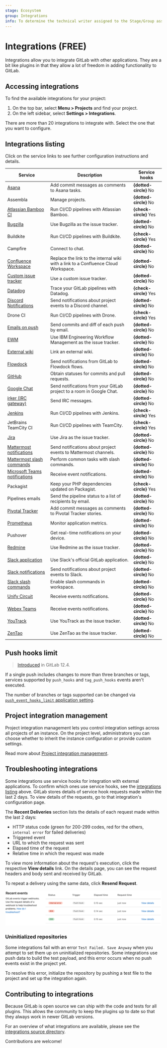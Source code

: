 ```yaml
---
stage: Ecosystem
group: Integrations
info: To determine the technical writer assigned to the Stage/Group associated with this page, see https://about.gitlab.com/handbook/engineering/ux/technical-writing/#assignments
---
```


# Integrations **(FREE)**

Integrations allow you to integrate GitLab with other applications. They
are a bit like plugins in that they allow a lot of freedom in adding
functionality to GitLab.

## Accessing integrations

To find the available integrations for your project:

1. On the top bar, select **Menu > Projects** and find your project.
1. On the left sidebar, select **Settings > Integrations**.

There are more than 20 integrations to integrate with. Select the one that you
want to configure.

## Integrations listing

Click on the service links to see further configuration instructions and details.

| Service                                                   | Description                                                                                  | Service hooks          |
| --------------------------------------------------------- | -------------------------------------------------------------------------------------------- | ---------------------- |
| [Asana](asana.md)                                         | Add commit messages as comments to Asana tasks.                                              | **{dotted-circle}** No |
| Assembla                                                  | Manage projects.                                                                             | **{dotted-circle}** No |
| [Atlassian Bamboo CI](bamboo.md)                          | Run CI/CD pipelines with Atlassian Bamboo.                                                   | **{check-circle}** Yes |
| [Bugzilla](bugzilla.md)                                   | Use Bugzilla as the issue tracker.                                                           | **{dotted-circle}** No |
| Buildkite                                                 | Run CI/CD pipelines with Buildkite.                                                          | **{check-circle}** Yes |
| Campfire                                                  | Connect to chat.                                                                             | **{dotted-circle}** No |
| [Confluence Workspace](../../../api/services.md#confluence-service) | Replace the link to the internal wiki with a link to a Confluence Cloud Workspace. | **{dotted-circle}** No |
| [Custom issue tracker](custom_issue_tracker.md)           | Use a custom issue tracker.                                                                  | **{dotted-circle}** No |
| [Datadog](../../../integration/datadog.md)                | Trace your GitLab pipelines with Datadog.                                                    | **{check-circle}** Yes |
| [Discord Notifications](discord_notifications.md)         | Send notifications about project events to a Discord channel.                                | **{dotted-circle}** No |
| Drone CI                                                  | Run CI/CD pipelines with Drone.                                                              | **{check-circle}** Yes |
| [Emails on push](emails_on_push.md)                       | Send commits and diff of each push by email.                                                 | **{dotted-circle}** No |
| [EWM](ewm.md)                                             | Use IBM Engineering Workflow Management as the issue tracker.                                | **{dotted-circle}** No |
| [External wiki](../wiki/index.md#link-an-external-wiki)   | Link an external wiki.                                          | **{dotted-circle}** No |
| [Flowdock](../../../api/services.md#flowdock)             | Send notifications from GitLab to Flowdock flows. | **{dotted-circle}** No |
| [GitHub](github.md)                                       | Obtain statuses for commits and pull requests.                                               | **{dotted-circle}** No |
| [Google Chat](hangouts_chat.md)                           | Send notifications from your GitLab project to a room in Google Chat.| **{dotted-circle}** No |
| [irker (IRC gateway)](irker.md)                           | Send IRC messages.                                                                           | **{dotted-circle}** No |
| [Jenkins](../../../integration/jenkins.md)                | Run CI/CD pipelines with Jenkins.                                                            | **{check-circle}** Yes |
| JetBrains TeamCity CI                                     | Run CI/CD pipelines with TeamCity.                                                           | **{check-circle}** Yes |
| [Jira](../../../integration/jira/index.md)                | Use Jira as the issue tracker.                                                               | **{dotted-circle}** No |
| [Mattermost notifications](mattermost.md)                 | Send notifications about project events to Mattermost channels.                              | **{dotted-circle}** No |
| [Mattermost slash commands](mattermost_slash_commands.md) | Perform common tasks with slash commands.                                                    | **{dotted-circle}** No |
| [Microsoft Teams notifications](microsoft_teams.md)       | Receive event notifications.                                                                 | **{dotted-circle}** No |
| Packagist                                                 | Keep your PHP dependencies updated on Packagist.                                             | **{check-circle}** Yes |
| Pipelines emails                                          | Send the pipeline status to a list of recipients by email.                                   | **{dotted-circle}** No |
| [Pivotal Tracker](pivotal_tracker.md)                      | Add commit messages as comments to Pivotal Tracker stories.                                                    | **{dotted-circle}** No |
| [Prometheus](prometheus.md)                               | Monitor application metrics.                                                                 | **{dotted-circle}** No |
| Pushover                                                  | Get real-time notifications on your device.                                                  | **{dotted-circle}** No |
| [Redmine](redmine.md)                                     | Use Redmine as the issue tracker.                                                            | **{dotted-circle}** No |
| [Slack application](gitlab_slack_application.md)          | Use Slack's official GitLab application.                                                     | **{dotted-circle}** No |
| [Slack notifications](slack.md)                           | Send notifications about project events to Slack.                                            | **{dotted-circle}** No |
| [Slack slash commands](slack_slash_commands.md)           | Enable slash commands in workspace.                                                          | **{dotted-circle}** No |
| [Unify Circuit](unify_circuit.md)                         | Receive events notifications.                                                                | **{dotted-circle}** No |
| [Webex Teams](webex_teams.md)                             | Receive events notifications.                                                                | **{dotted-circle}** No |
| [YouTrack](youtrack.md)                                   | Use YouTrack as the issue tracker.                                                           | **{dotted-circle}** No |
| [ZenTao](zentao.md)                                       | Use ZenTao as the issue tracker.                                                           | **{dotted-circle}** No |

## Push hooks limit

> [Introduced](https://gitlab.com/gitlab-org/gitlab/-/merge_requests/17874) in GitLab 12.4.

If a single push includes changes to more than three branches or tags, services
supported by `push_hooks` and `tag_push_hooks` events aren't executed.

The number of branches or tags supported can be changed via
[`push_event_hooks_limit` application setting](../../../api/settings.md#list-of-settings-that-can-be-accessed-via-api-calls).

## Project integration management

Project integration management lets you control integration settings across all projects
of an instance. On the project level, administrators you can choose whether to inherit the
instance configuration or provide custom settings.

Read more about [Project integration management](../../admin_area/settings/project_integration_management.md).

## Troubleshooting integrations

Some integrations use service hooks for integration with external applications. To confirm which ones use service hooks, see the [integrations listing](#integrations-listing) above. GitLab stores details of service hook requests made within the last 2 days. To view details of the requests, go to that integration's configuration page.

The **Recent Deliveries** section lists the details of each request made within the last 2 days:

- HTTP status code (green for 200-299 codes, red for the others, `internal error` for failed deliveries)
- Triggered event
- URL to which the request was sent
- Elapsed time of the request
- Relative time in which the request was made

To view more information about the request's execution, click the respective **View details** link.
On the details page, you can see the request headers and body sent and received by GitLab.

To repeat a delivery using the same data, click **Resend Request**.

![Recent deliveries](img/webhook_logs.png)

### Uninitialized repositories

Some integrations fail with an error `Test Failed. Save Anyway` when you attempt to set them up on
uninitialized repositories. Some integrations use push data to build the test payload,
and this error occurs when no push events exist in the project yet.

To resolve this error, initialize the repository by pushing a test file to the project and set up
the integration again.

## Contributing to integrations

Because GitLab is open source we can ship with the code and tests for all
plugins. This allows the community to keep the plugins up to date so that they
always work in newer GitLab versions.

For an overview of what integrations are available, please see the
[integrations source directory](https://gitlab.com/gitlab-org/gitlab/-/tree/master/app/models/integrations).

Contributions are welcome!
